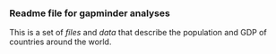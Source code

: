 ### Readme file for gapminder analyses

This is a set of *files* and *data* that describe the population and 
GDP of countries around the world. 

